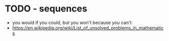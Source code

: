 
<!-- ======================================================================= -->
# TODO - sequences

* you would if you could, but you won't because you can't
* https://en.wikipedia.org/wiki/List_of_unsolved_problems_in_mathematics
